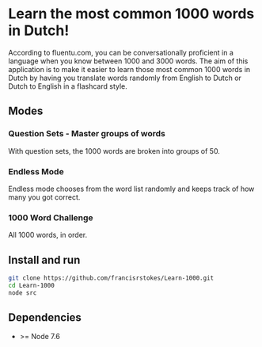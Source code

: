 # Learn the most common 1000 words in Dutch!

According to fluentu.com, you can be conversationally proficient in a language when you know between 1000 and 3000 words.
The aim of this application is to make it easier to learn those most common 1000 words in Dutch by having you translate words randomly from
English to Dutch or Dutch to English in a flashcard style.

## Modes

### Question Sets - Master groups of words

With question sets, the 1000 words are broken into groups of 50.

### Endless Mode

Endless mode chooses from the word list randomly and keeps track of how many you got correct.

### 1000 Word Challenge

All 1000 words, in order.

## Install and run

```bash
git clone https://github.com/francisrstokes/Learn-1000.git
cd Learn-1000
node src
```

## Dependencies

- \>= Node 7.6
